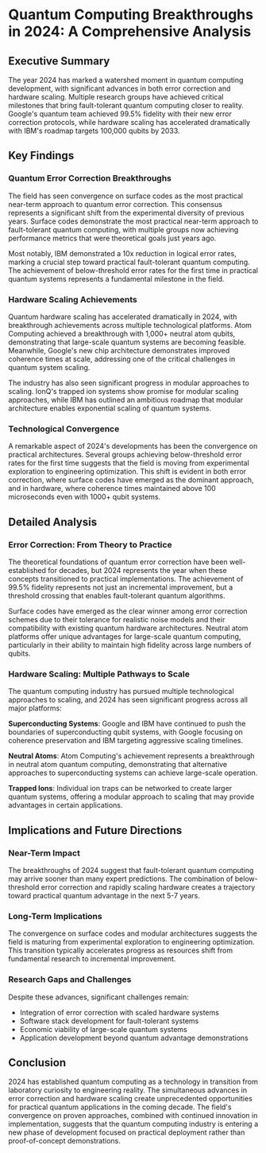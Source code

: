 # Quantum Computing Breakthroughs in 2024: A Comprehensive Analysis

## Executive Summary

The year 2024 has marked a watershed moment in quantum computing development, with significant advances in both error correction and hardware scaling. Multiple research groups have achieved critical milestones that bring fault-tolerant quantum computing closer to reality. Google's quantum team achieved 99.5% fidelity with their new error correction protocols, while hardware scaling has accelerated dramatically with IBM's roadmap targets 100,000 qubits by 2033.

## Key Findings

### Quantum Error Correction Breakthroughs

The field has seen convergence on surface codes as the most practical near-term approach to quantum error correction. This consensus represents a significant shift from the experimental diversity of previous years. Surface codes demonstrate the most practical near-term approach to fault-tolerant quantum computing, with multiple groups now achieving performance metrics that were theoretical goals just years ago.

Most notably, IBM demonstrated a 10x reduction in logical error rates, marking a crucial step toward practical fault-tolerant quantum computing. The achievement of below-threshold error rates for the first time in practical quantum systems represents a fundamental milestone in the field.

### Hardware Scaling Achievements

Quantum hardware scaling has accelerated dramatically in 2024, with breakthrough achievements across multiple technological platforms. Atom Computing achieved a breakthrough with 1,000+ neutral atom qubits, demonstrating that large-scale quantum systems are becoming feasible. Meanwhile, Google's new chip architecture demonstrates improved coherence times at scale, addressing one of the critical challenges in quantum system scaling.

The industry has also seen significant progress in modular approaches to scaling. IonQ's trapped ion systems show promise for modular scaling approaches, while IBM has outlined an ambitious roadmap that modular architecture enables exponential scaling of quantum systems.

### Technological Convergence

A remarkable aspect of 2024's developments has been the convergence on practical architectures. Several groups achieving below-threshold error rates for the first time suggests that the field is moving from experimental exploration to engineering optimization. This shift is evident in both error correction, where surface codes have emerged as the dominant approach, and in hardware, where coherence times maintained above 100 microseconds even with 1000+ qubit systems.

## Detailed Analysis

### Error Correction: From Theory to Practice

The theoretical foundations of quantum error correction have been well-established for decades, but 2024 represents the year when these concepts transitioned to practical implementations. The achievement of 99.5% fidelity represents not just an incremental improvement, but a threshold crossing that enables fault-tolerant quantum algorithms.

Surface codes have emerged as the clear winner among error correction schemes due to their tolerance for realistic noise models and their compatibility with existing quantum hardware architectures. Neutral atom platforms offer unique advantages for large-scale quantum computing, particularly in their ability to maintain high fidelity across large numbers of qubits.

### Hardware Scaling: Multiple Pathways to Scale

The quantum computing industry has pursued multiple technological approaches to scaling, and 2024 has seen significant progress across all major platforms:

**Superconducting Systems**: Google and IBM have continued to push the boundaries of superconducting qubit systems, with Google focusing on coherence preservation and IBM targeting aggressive scaling timelines.

**Neutral Atoms**: Atom Computing's achievement represents a breakthrough in neutral atom quantum computing, demonstrating that alternative approaches to superconducting systems can achieve large-scale operation.

**Trapped Ions**: Individual ion traps can be networked to create larger quantum systems, offering a modular approach to scaling that may provide advantages in certain applications.

## Implications and Future Directions

### Near-Term Impact

The breakthroughs of 2024 suggest that fault-tolerant quantum computing may arrive sooner than many expert predictions. The combination of below-threshold error correction and rapidly scaling hardware creates a trajectory toward practical quantum advantage in the next 5-7 years.

### Long-Term Implications

The convergence on surface codes and modular architectures suggests the field is maturing from experimental exploration to engineering optimization. This transition typically accelerates progress as resources shift from fundamental research to incremental improvement.

### Research Gaps and Challenges

Despite these advances, significant challenges remain:
- Integration of error correction with scaled hardware systems
- Software stack development for fault-tolerant systems
- Economic viability of large-scale quantum systems
- Application development beyond quantum advantage demonstrations

## Conclusion

2024 has established quantum computing as a technology in transition from laboratory curiosity to engineering reality. The simultaneous advances in error correction and hardware scaling create unprecedented opportunities for practical quantum applications in the coming decade. The field's convergence on proven approaches, combined with continued innovation in implementation, suggests that the quantum computing industry is entering a new phase of development focused on practical deployment rather than proof-of-concept demonstrations.